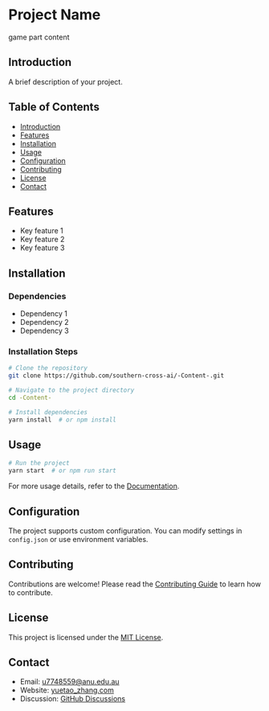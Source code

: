 # Project Name

game part content

## Introduction

A brief description of your project.

## Table of Contents

- [Introduction](#introduction)
- [Features](#features)
- [Installation](#installation)
- [Usage](#usage)
- [Configuration](#configuration)
- [Contributing](#contributing)
- [License](#license)
- [Contact](#contact)

## Features

- Key feature 1
- Key feature 2
- Key feature 3

## Installation

### Dependencies

- Dependency 1
- Dependency 2
- Dependency 3

### Installation Steps

```bash
# Clone the repository
git clone https://github.com/southern-cross-ai/-Content-.git

# Navigate to the project directory
cd -Content-

# Install dependencies
yarn install  # or npm install
```

## Usage

```bash
# Run the project
yarn start  # or npm run start
```

For more usage details, refer to the [Documentation](path/to/docs).

## Configuration

The project supports custom configuration. You can modify settings in `config.json` or use environment variables.

## Contributing

Contributions are welcome! Please read the [Contributing Guide](path/to/contributing.md) to learn how to contribute.

## License

This project is licensed under the [MIT License](LICENSE).

## Contact

- Email: u7748559@anu.edu.au
- Website: [yuetao_zhang.com](https://github.com/YuetaoZhang)
- Discussion: [GitHub Discussions](https://github.com/your-username/your-project/discussions)

